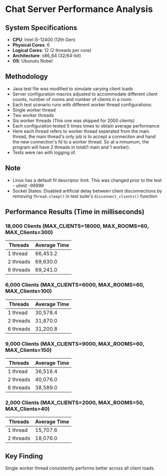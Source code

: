 
# Chat Server Performance Analysis

## System Specifications 
- **CPU**: Intel i5-12400 (12th Gen)
- **Physical Cores**: 6
- **Logical Cores**: 12 (2 threads per core)
- **Architecture**: x86_64 (32/64-bit)
- **OS**: Ubunutu Nobel


## Methodology
- Java test file was modified to simulate varying client loads
- Server configuration macros adjusted to accommodate different client counts, number of rooms and number of clients in a room.
- Each test scenario runs with different worker thread configurations:
 - Single worker thread
 - Two worker threads
 - Six worker threads (This one was skipped for 2000 clients)
- Each configuration tested 5 times times to obtain average performance
- Here each thread refers to worker thread seperated from the main thread, the main thread's only job is to accept a conneciton and hand the new connection's fd to a worker thread. So at a minumum, the program will have 2 threads in total(1 main and 1 worker).
- Tests were ran with logging of.

## Note
- Linux has a default fil descriptor limit. This was changed prior to the test - ulimit -99999
- Socket States: Disabled artificial delay between client disconnections by removing `Thread.sleep()` in test suite's `disconnect_clients()` function


## Performance Results (Time in milliseconds)

### 18,000 Clients (MAX_CLIENTS=18000, MAX_ROOMS=60, MAX_Clients=300)
| Threads | Average Time |
|---------|--------------|
| 1 thread | 66,453.2 |
| 2 threads | 69,630.0 |
| 6 threads | 69,241.0 |

### 6,000 Clients (MAX_CLIENTS=6000, MAX_ROOMS=60, MAX_Clients=100)
| Threads | Average Time |
|---------|--------------|
| 1 thread | 30,578.4 |
| 2 threads | 31,870.0 |
| 6 threads | 31,200.8 |

### 9,000 Clients (MAX_CLIENTS=9000, MAX_ROOMS=60, MAX_Clients=150)
| Threads | Average Time |
|---------|--------------|
| 1 thread | 36,516.4 |
| 2 threads | 40,076.0 |
| 6 threads | 38,589.0 |


### 2,000 Clients (MAX_CLIENTS=2000, MAX_ROOMS=50, MAX_Clients=40)
| Threads | Average Time |
|---------|--------------|
| 1 thread | 15,707.6 |
| 2 threads | 18,076.0 |

## Key Finding
Single worker thread consistently performs better across all client loads.

